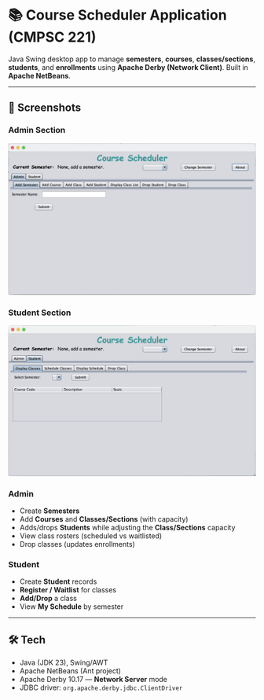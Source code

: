# 📚 Course Scheduler Application (CMPSC 221)

Java Swing desktop app to manage **semesters**, **courses**, **classes/sections**, **students**, and **enrollments** using **Apache Derby (Network Client)**. Built in **Apache NetBeans**.

---

## 📸 Screenshots 

### Admin Section
![Admin Section](Screenshots/AdminSection.png)

### Student Section
![Student Section](Screenshots/StudentSection.png)

### Admin
- Create **Semesters**
- Add **Courses** and **Classes/Sections** (with capacity)
- Adds/drops **Students** while adjusting the **Class/Sections** capacity
- View class rosters (scheduled vs waitlisted)
- Drop classes (updates enrollments)

### Student
- Create **Student** records
- **Register / Waitlist** for classes
- **Add/Drop** a class
- View **My Schedule** by semester

---

## 🛠 Tech
- Java (JDK 23), Swing/AWT
- Apache NetBeans (Ant project)
- Apache Derby 10.17 — **Network Server** mode
- JDBC driver: `org.apache.derby.jdbc.ClientDriver`
